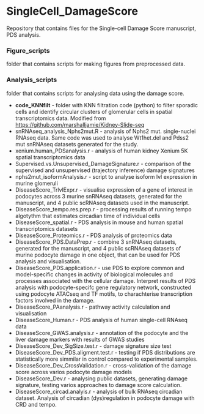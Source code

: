 # SingleCell_DamageScore
Repository that contains files for the Single-cell Damage Score manuscript, PDS analysis.

### Figure_scripts 
folder that contains scripts for making figures from preprocessed data.

### Analysis_scripts 
folder that contains scripts for analysing data using the damage score.
* **code_KNNfilt** - folder with KNN filtration code (python) to filter sporadic cells and identify circular clusters of glomerular cells in spatial transcriptomics data. Modified from https://github.com/marshalljamie/Kidney-Slide-seq
* snRNAseq_analysis_Nphs2mut.R - analysis of Nphs2 mut. single-nuclei RNAseq data. Same code was used to analyse Wt1het.del and Pdss2 mut snRNAseq datasets generated for the study. 
* xenium.human_PDSanalysis.r - analysis of human kidney Xenium 5K spatial transcriptomics data
* Supervised.vs.Unsupervised_DamageSignature.r - comparison of the supervised and unsupervised (trajectory inference) damage signatures
* nphs2mut_isoformAnalysis.r - script to analyse isoform lvl expression in murine glomeruli
* DiseaseScore_TrlvlExpr.r - visualise expression of a gene of interest in podocytes across 3 murine snRNAseq datasets, generated for the manuscript, and 4 public scRNAseq datasets used in the manuscript.
* DiseaseScore_tempo.res.prep.r - processing results of running tempo algotythm that estimates circadian time of individual cells
* DiseaseScore_spatial.r - PDS analysis in mouse and human spatial transcriptomics datasets
* DiseaseScore_Proteomics.r - PDS analysis of proteomics data
* DiseaseScore_PDS.DataPrep.r - combine 3 snRNAseq datasets, generated for the manuscript, and 4 public scRNAseq datasets of murine podocyte damage in one object, that can be used for PDS analysis and visualisation.
* DiseaseScore_PDS.application.r - use PDS to explore common and model-specific changes in activity of biological molecules and processes associated with the cellular damage. Interpret results of PDS analysis with podocyte-specifc gene regulatory network, constructed using podocyte ATACseq and TF motifs, to charachterise transcription factors involved in the damage.
* DiseaseScore_PAanalysis.r - pathway activity calculation and visualisation
* DiseaseScore_Human.r - PDS analysis of human single-cell RNAseq data
* DiseaseScore_GWAS.analysis.r - annotation of the podocyte and the liver damage markers with results of GWAS studies
* DiseaseScore_Dev_SigSize.test.r - damage signature size test
* DiseaseScore_Dev_PDS.aligment.test.r - testing if PDS distributions are statistically more simmilar in control compared to experimental samples.
* DiseaseScore_Dev_CrossValidation.r - cross-validation of the damage score across varios podocyte damage models
* DiseaseScore_Dev.r - analysing public datasets, generating damage signature, testing varios approaches to damage score calculation.
* DiseaseScore_circad.analyis.r - analysis of bulk RNAseq circadian dataset. Analysis of circadian (dys)regulation in podocyte damage with CRD and tempo.
